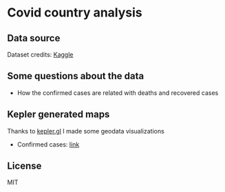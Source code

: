 # Covid country analysis

## Data source

Dataset credits: [Kaggle](https://www.kaggle.com/datasets/imdevskp/corona-virus-report?resource=download&select=country_wise_latest.csv)

## Some questions about the data

- How the confirmed cases are related with deaths and recovered cases

## Kepler generated maps

Thanks to [kepler.gl](https://kepler.gl/demo) I made some geodata visualizations

- Confirmed cases: [link](https://kepler.gl/demo/map?mapUrl=https://dl.dropboxusercontent.com/s/efrr9xc5zcmu1gh/keplergl_r8xc48p.json)

## License

MIT

